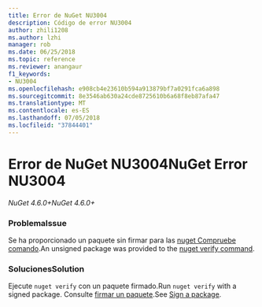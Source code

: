 ```yaml
---
title: Error de NuGet NU3004
description: Código de error NU3004
author: zhili1208
ms.author: lzhi
manager: rob
ms.date: 06/25/2018
ms.topic: reference
ms.reviewer: anangaur
f1_keywords:
- NU3004
ms.openlocfilehash: e908cb4e23610b594a913879bf7a0291fca6a898
ms.sourcegitcommit: 8e3546ab630a24cde8725610b6a68f8eb87afa47
ms.translationtype: MT
ms.contentlocale: es-ES
ms.lasthandoff: 07/05/2018
ms.locfileid: "37844401"
---
```

# <a name="nuget-error-nu3004"></a><span data-ttu-id="0cb96-103">Error de NuGet NU3004</span><span class="sxs-lookup"><span data-stu-id="0cb96-103">NuGet Error NU3004</span></span>

<span data-ttu-id="0cb96-104">*NuGet 4.6.0+*</span><span class="sxs-lookup"><span data-stu-id="0cb96-104">*NuGet 4.6.0+*</span></span>

### <a name="issue"></a><span data-ttu-id="0cb96-105">Problema</span><span class="sxs-lookup"><span data-stu-id="0cb96-105">Issue</span></span>
<span data-ttu-id="0cb96-106">Se ha proporcionado un paquete sin firmar para las [nuget Compruebe comando](../../tools/cli-ref-verify.md).</span><span class="sxs-lookup"><span data-stu-id="0cb96-106">An unsigned package was provided to the [nuget verify command](../../tools/cli-ref-verify.md).</span></span>

### <a name="solution"></a><span data-ttu-id="0cb96-107">Soluciones</span><span class="sxs-lookup"><span data-stu-id="0cb96-107">Solution</span></span>
<span data-ttu-id="0cb96-108">Ejecute `nuget verify` con un paquete firmado.</span><span class="sxs-lookup"><span data-stu-id="0cb96-108">Run `nuget verify` with a signed package.</span></span> <span data-ttu-id="0cb96-109">Consulte [firmar un paquete](../../create-packages/Sign-a-Package.md).</span><span class="sxs-lookup"><span data-stu-id="0cb96-109">See [Sign a package](../../create-packages/Sign-a-Package.md).</span></span>
